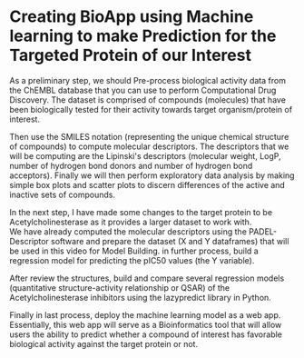 # Creating BioApp using Machine learning to make Prediction for the Targeted Protein of our Interest 
As a preliminary step, we should Pre-process biological activity data from the ChEMBL database that you can use to perform Computational Drug Discovery.
The dataset is comprised of compounds (molecules) that have been biologically tested for their activity towards target organism/protein of interest.

Then use the SMILES notation (representing the unique chemical structure of compounds) to compute molecular descriptors.
The descriptors that we will be computing are the Lipinski's descriptors (molecular weight, LogP, number of hydrogen bond donors and number of hydrogen bond acceptors).
Finally we will then perform exploratory data analysis by making simple box plots and scatter plots to discern differences of the active and inactive sets of compounds.  

In the next step, I have made some changes to the target protein to be Acetylcholinesterase as it provides a larger dataset to work with.  
We have already computed the molecular descriptors using the PADEL-Descriptor software and prepare the dataset (X and Y dataframes) that will be used in this video for Model Building.
in further process, build a regression model for predicting the pIC50 values (the Y variable).      

After review the structures, build and compare several regression models (quantitative structure-activity relationship or QSAR) of the Acetylcholinesterase inhibitors using the lazypredict library in Python.       

Finally in last process, deploy the machine learning model as a web app. Essentially, this web app will serve as a Bioinformatics tool that will allow users the ability to predict whether a compound of interest has favorable biological activity against the target protein or not.    
